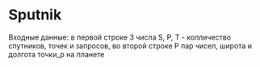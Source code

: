 # Sputnik
Входные данные: в первой строке 3 числа S, P, T - колличество спутников, точек и запросов,
во второй строке P пар чисел, широта и долгота точки_p на планете
